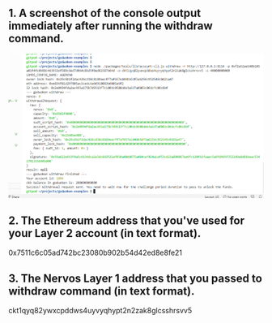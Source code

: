 ## 1. A screenshot of the console output immediately after running the withdraw command.
![9 withdraw](https://raw.githubusercontent.com/deryyy/gitcoin/main/TASH%209/tash%209.png)

## 2. The Ethereum address that you've used for your Layer 2 account (in text format).
0x7511c6c05ad742bc23080b902b54d42ed8e8fe21

## 3. The Nervos Layer 1 address that you passed to withdraw command (in text format).
ckt1qyq82ywxcpddws4uyvyqhypt2n2zak8glcsshrsvv5
